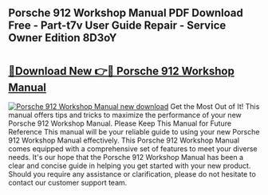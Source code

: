 ## Porsche 912 Workshop Manual PDF Download Free - Part-t7v User Guide Repair - Service Owner Edition 8D3oY

# <h2><a href="http://cf27136.oget.top/?id=Porsche+912+Workshop+Manual">🔗Download New 👉🔴 Porsche 912 Workshop Manual</a></h2>

[![Porsche 912 Workshop Manual new download](https://i.imgur.com/5g1atiW.png)](http://cf27136.oget.top/?id=Porsche+912+Workshop+Manual)
Get the Most Out of It! This manual offers tips and tricks to maximize the performance of your new Porsche 912 Workshop Manual. Please Keep This Manual for Future Reference This manual will be your reliable guide to using your new Porsche 912 Workshop Manual effectively. This Porsche 912 Workshop Manual comes equipped with a comprehensive set of features to meet your diverse needs. It's our hope that the Porsche 912 Workshop Manual has been a clear and concise guide in helping you get started with your new product. Should you require any assistance or clarification, please do not hesitate to contact our customer support team.
